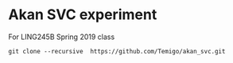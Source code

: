 # Akan SVC experiment
For LING245B Spring 2019 class

```
git clone --recursive  https://github.com/Temigo/akan_svc.git
```
